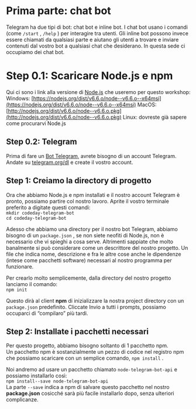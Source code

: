 # Prima parte: chat bot
Telegram ha due tipi di bot: chat bot e inline bot. I chat bot usano i comandi (come `/start` , `/help` ) per
interagire tra utenti. Gli inline bot possono invece essere chiamati da qualsiasi parte e aiutano gli utenti a
trovare e inviare contenuti dal vostro bot a qualsiasi chat che desiderano. In questa sede ci occupiamo dei
chat bot.
# Step 0.1: Scaricare Node.js e npm
Qui ci sono i link alla versione di [Node.js](https://hackerstribe.com/tag/node-js/) che useremo per questo workshop:
Windows: [https://nodejs.org/dist/v6.6.o/node--v6.6.o--x64msi](https://nodejs.org/dist/v6.6.o/node--v6.6.o--x64msi)
MacOS: [http://nodejs.org/dist/v6.6.o/node--v6.6.o.pkg](http://nodejs.org/dist/v6.6.o/node--v6.6.o.pkg)
Linux: dovreste già sapere come procurarvi Node.js
## Step 0.2: Telegram
Prima di fare un [Bot Telegram](https://hackerstribe.com/tag/bot-telegram/), avrete bisogno di un account Telegram. 
Andate su [telegram.org/dl](https://desktop.telegram.org/) e create il vostro account.
## Step 1: Creiamo la directory di progetto
Ora che abbiamo Node.js e npm installati e il nostro account Telegram è pronto, possiamo partire col
nostro lavoro. Aprite il vostro terminale preferito a digitate questi comandi:  
`mkdir codeday-telegram-bot`  
`cd codeday-telegram-bot`  
  
Adesso che abbiamo una directory per il nostro bot Telegram, abbiamo bisogno di un `package.json` , se
non siete neofiti di Node.js, non è necessario che vi spieghi a cosa serve. Altrimenti sappiate che molto
banalmente si può considerare come un descrittore del nostro progetto. Un file che indica nome,
descrizione e fra le altre cose anche le dipendenze (intese come pacchetti software) necessari al nostro
programma per funzionare.  
  
Per crearlo molto semplicemente, dalla directory del nostro progetto lanciamo il comando:  
`npm init`  
  
Questo dirà al client **npm** di inizializzare la nostra project directory con un `package.json` predefinito.
Cliccate Invio a tutti i prompts, possiamo occuparci di “compilaro” più tardi.
## Step 2: Installate i pacchetti necessari
Per questo progetto, abbiamo bisogno soltanto di 1 pacchetto npm.  
Un pacchetto npm è sostanzialmente un pezzo di codice nel registro npm che possiamo scaricare con un
semplice comando, `npm install` .  
  
Noi andremo ad usare un pacchetto chiamato `node-telegram-bot-api` e possiamo installarlo così:  
`npm install--save node-telegram-bot-api`  
La parte `--save` indica a npm di salvare questo pacchetto nel nostro **package.json** cosicché sarà più
facile installarlo dopo, senza ulteriori complicanze.  
